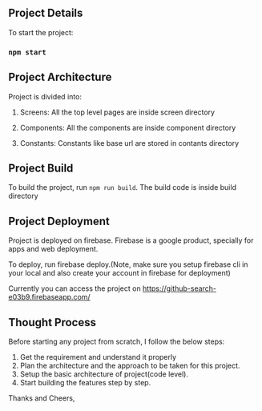 ## Project Details

To start the project: 

### `npm start`

## Project Architecture

Project is divided into: 

1. Screens: 
All the top level pages are inside screen directory

2. Components: 
All the components are inside component directory

3. Constants: 
Constants like base url are stored in contants directory

## Project Build

To build the project, run `npm run build`. The build code is inside build directory

## Project Deployment

Project is deployed on firebase. Firebase is a google product, specially for apps and web deployment.

To deploy, run firebase deploy.(Note, make sure you setup firebase cli in your local and also create your account in firebase for deployment)

Currently you can access the project on https://github-search-e03b9.firebaseapp.com/

## Thought Process

Before starting any project from scratch, I follow the below steps:

1. Get the requirement and understand it properly
2. Plan the architecture and the approach to be taken for this project.
3. Setup the basic architecture of project(code level).
4. Start building the features step by step.



Thanks and Cheers,